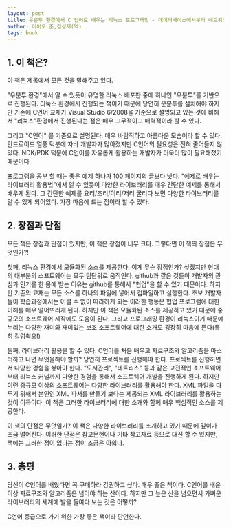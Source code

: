 ```yaml
---
layout: post
title: 우분투 환경에서 C 언어로 배우는 리눅스 프로그래밍 - 데이터베이스에서부터 네트워크, 그래픽, 디바이스까지 풍부한 예제로 배우는 라이브러리 활용법
author: 이이오 준,김성재(역)
tags: book
---
```


## 1. 이 책은?
이 책은 제목에서 모든 것을 말해주고 있다.

"우분투 환경"에서 알 수 있듯이 유명한 리눅스 배포판 중에 하나인 "우분투"를 기반으로 진행된다. 리눅스 환경에서 진행되는 책이기 때문에 당연히 운분투를 설치해야 하지만 기존에 C언어 교재가 Visual Studio 6/2008을 기준으로 설명되고 있는 것에 비해서 "리눅스"환경에서 진행된다는 점은 매우 고무적이고 매력적이라 할 수 있다.

그리고 "C언어" 를 기준으로 설명된다. 매우 바람직하고 아름다운 모습이라 할 수 있다. 안드로이드 열풍 덕분에 자바 개발자가 많아졌지만 C언어의 필요성은 전혀 줄어들지 않았다. NDK/PDK 덕분에 C언어를 자유롭게 활용하는 개발자가 더욱더 많이 필요해졌기 때문이다.

프로그램을 공부 할 때는 좋은 예제 하나가 100 페이지의 글보다 낫다. "예제로 배우는 라이브러리 활용법"에서 알 수 있듯이 다양한 라이브러리를 매우 간단한 예제를 통해서 배우게 된다. 그 간단한 예제를 요리/조리/이리/저리 굴리다 보면 다양한 라이브러리를 알 수 있게 되어있다. 가장 마음에 드는 점이라 할 수 있다.

## 2. 장점과 단점
모든 책은 장점과 단점이 있지만, 이 책은 장점이 너무 크다. 그렇다면 이 책의 장점은 무엇인가?!

첫째, 리눅스 환경에서 모듈화된 소스를 제공한다. 이게 무슨 장점인가? 싶겠지만 현대의 대부분의 소프트웨어는 모두 팀단위로 움직인다. github과 같은 것들이 개발자의 관심과 인기를 한 몸에 받는 이유는 github를 통해서 "협업"을 할 수 있기 때문이다. 하지만 기존의 교재는 모든 소스를 하나의 파일에 넣어서 컴파일하고 실행한다. 초보 개발자들이 학습과정에서는 어쩔 수 없이 따라하게 되는 이러한 행동은 협업 프로그램에 대한 이해를 매우 떨어뜨리게 된다. 하지만 이 책은 모듈화된 소스를 제공하고 있기 때문에 중규모의 소프트웨어 제작에도 도움이 된다. 그리고 프로그래밍 환경이 리눅스이기 때문에 누리는 다양한 재미와 재미있는 보조 소프트웨어에 대한 소개도 굉장히 마음에 든다(특히 컬럼쵝오!)

둘째, 라이브러리 활용을 할 수 있다. C언어를 처음 배우고 자료구조와 알고리즘을 마스터하고 나면 무엇을해야 할까? 당연히 프로젝트를 진행해야 한다. 프로젝트를 진행하면서 다양한 경험을 쌓아야 한다. "도서관리", "테트리스" 등과 같은 고전적인 소프트웨어부터 리눅스 커널까지 다양한 경험을 통해서 소프트웨어 개발을 진행하게 된다. 하지만 이런 중규모 이상의 소프트웨어는 다양한 라이브러리를 활용해야 한다. XML 파일을 다루기 위해서 본인인 XML 파서를 만들기 보다는 제공되는 XML 라이브러리를 활용하는 것이 이득이다. 이 책은 그러한 라이브러리에 대한 소개와 함께 매우 핵심적인 소스를 제공한다. 

이 책의 단점은 무엇일가? 이 책은 다양한 라이브러리를 소개하고 있기 때문에 깊이가 조금 떨어진다. 이러한 단점은 참고문헌이나 기타 참고자료 등으로 대신 할 수 있지만, 책에는 그러한 점이 없다는 점이 조금은 아쉽다.

## 3. 총평
당신이 C언어를 배웠다면 꼭 구매하라 강권하고 싶다. 매우 좋은 책이다. C언어를 배운 이상 자료구조와 알고리즘은 넘어야 하는 산이다. 하지만 그 높은 산을 넘으면서 가벼운 라이브러리의 세계에 발을 들여다 보는 것은 어떻까?

C언어 중급으로 가기 위한 가장 좋은 책이라 단언한다.